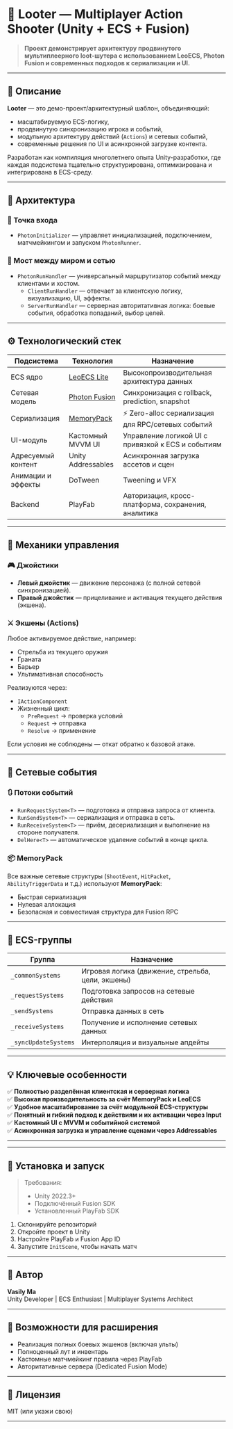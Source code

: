 # 🔫 Looter — Multiplayer Action Shooter (Unity + ECS + Fusion)

> **Проект демонстрирует архитектуру продвинутого мультиплеерного loot-шутера с использованием LeoECS, Photon Fusion и современных подходов к сериализации и UI.**

---

## 🧠 Описание

**Looter** — это демо-проект/архитектурный шаблон, объединяющий:
- масштабируемую ECS-логику,
- продвинутую синхронизацию игрока и событий,
- модульную архитектуру действий (`Actions`) и сетевых событий,
- современные решения по UI и асинхронной загрузке контента.

Разработан как компиляция многолетнего опыта Unity-разработки, где каждая подсистема тщательно структурирована, оптимизирована и интегрирована в ECS-среду.

---

## 🧱 Архитектура

### 📌 Точка входа
- `PhotonInitializer` — управляет инициализацией, подключением, матчмейкингом и запуском `PhotonRunner`.

### 🔀 Мост между миром и сетью
- `PhotonRunHandler` — универсальный маршрутизатор событий между клиентами и хостом.
  - `ClientRunHandler` — отвечает за клиентскую логику, визуализацию, UI, эффекты.
  - `ServerRunHandler` — серверная авторитативная логика: боевые события, обработка попаданий, выбор целей.

---

## ⚙️ Технологический стек

| Подсистема           | Технология              | Назначение                                                      |
|----------------------|-------------------------|-----------------------------------------------------------------|
| ECS ядро             | [LeoECS Lite](https://github.com/Leopotam/ecs) | Высокопроизводительная архитектура данных                      |
| Сетевая модель       | [Photon Fusion](https://doc.photonengine.com/fusion) | Синхронизация с rollback, prediction, snapshot                 |
| Сериализация         | [MemoryPack](https://github.com/Cysharp/MemoryPack) | ⚡ Zero-alloc сериализация для RPC/сетевых событий             |
| UI-модуль            | Кастомный MVVM UI       | Управление логикой UI с привязкой к ECS и событиям             |
| Адресуемый контент   | Unity Addressables      | Асинхронная загрузка ассетов и сцен                            |
| Анимации и эффекты   | DoTween                 | Tweening и VFX                                                 |
| Backend              | PlayFab                 | Авторизация, кросс-платформа, сохранения, аналитика            |

---

## 🔧 Механики управления

### 🎮 Джойстики

- **Левый джойстик** — движение персонажа (с полной сетевой синхронизацией).
- **Правый джойстик** — прицеливание и активация текущего действия (экшена).

### ⚔️ Экшены (Actions)
Любое активируемое действие, например:
- Стрельба из текущего оружия
- Граната
- Барьер
- Ультимативная способность

Реализуются через:
- `IActionComponent`
- Жизненный цикл:
  - `PreRequest` → проверка условий
  - `Request` → отправка
  - `Resolve` → применение

Если условия не соблюдены — откат обратно к базовой атаке.

---

## 📡 Сетевые события

### 🔃 Потоки событий

- `RunRequestSystem<T>` — подготовка и отправка запроса от клиента.
- `RunSendSystem<T>` — сериализация и отправка в сеть.
- `RunReceiveSystem<T>` — приём, десериализация и выполнение на стороне получателя.
- `DelHere<T>` — автоматическое удаление событий в конце цикла.

### 📦 MemoryPack
Все важные сетевые структуры (`ShootEvent`, `HitPacket`, `AbilityTriggerData` и т.д.) используют **MemoryPack**:
- Быстрая сериализация
- Нулевая аллокация
- Безопасная и совместимая структура для Fusion RPC

---

## 🧩 ECS-группы

| Группа           | Назначение                             |
|------------------|-----------------------------------------|
| `_commonSystems` | Игровая логика (движение, стрельба, цели, экшены) |
| `_requestSystems`| Подготовка запросов на сетевые действия |
| `_sendSystems`   | Отправка данных в сеть                  |
| `_receiveSystems`| Получение и исполнение сетевых данных  |
| `_syncUpdateSystems` | Интерполяция и визуальные апдейты  |

---

## 💡 Ключевые особенности

✅ **Полностью разделённая клиентская и серверная логика**  
✅ **Высокая производительность за счёт MemoryPack и LeoECS**  
✅ **Удобное масштабирование за счёт модульной ECS-структуры**  
✅ **Понятный и гибкий подход к действиям и их активации через Input**  
✅ **Кастомный UI с MVVM и событийной системой**  
✅ **Асинхронная загрузка и управление сценами через Addressables**

---

---

## 📌 Установка и запуск

> Требования:
> - Unity 2022.3+
> - Подключённый Fusion SDK
> - Установленный PlayFab SDK

1. Склонируйте репозиторий
2. Откройте проект в Unity
3. Настройте PlayFab и Fusion App ID
4. Запустите `InitScene`, чтобы начать матч

---

## 👤 Автор

**Vasily Ma**  
Unity Developer | ECS Enthusiast | Multiplayer Systems Architect

---

## 🧪 Возможности для расширения

- Реализация полных боевых экшенов (включая ульты)
- Полноценный лут и инвентарь
- Кастомные матчмейкинг правила через PlayFab
- Авторитативные сервера (Dedicated Fusion Mode)

---

## 📜 Лицензия

MIT (или укажи свою)

---

